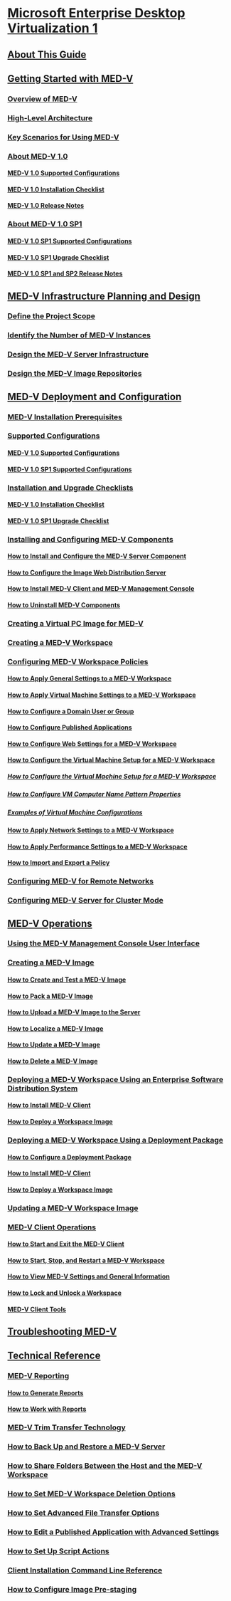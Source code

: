 # [Microsoft Enterprise Desktop Virtualization 1](index.md)
## [About This Guide](about-this-guidemedv.md)
## [Getting Started with MED-V](getting-started-with-med-v.md)
### [Overview of MED-V](overview-of-med-v.md)
### [High-Level Architecture](high-level-architecturemedv.md)
### [Key Scenarios for Using MED-V](key-scenarios-for-using-med-v.md)
### [About MED-V 1.0](about-med-v-10.md)
#### [MED-V 1.0 Supported Configurations](med-v-10-supported-configurationsmedv-10.md)
#### [MED-V 1.0 Installation Checklist](med-v-10-installation-checklist.md)
#### [MED-V 1.0 Release Notes](med-v-10-release-notesmedv-10.md)
### [About MED-V 1.0 SP1](about-med-v-10-sp1.md)
#### [MED-V 1.0 SP1 Supported Configurations](med-v-10-sp1-supported-configurationsmedv-10-sp1.md)
#### [MED-V 1.0 SP1 Upgrade Checklist](med-v-10-sp1-upgrade-checklistmedv-10-sp1.md)
#### [MED-V 1.0 SP1 and SP2 Release Notes](med-v-10-sp1-and-sp2-release-notesmedv-10-sp1.md)
## [MED-V Infrastructure Planning and Design](med-v-infrastructure-planning-and-design.md)
### [Define the Project Scope](define-the-project-scope.md)
### [Identify the Number of MED-V Instances](identify-the-number-of-med-v-instances.md)
### [Design the MED-V Server Infrastructure](design-the-med-v-server-infrastructure.md)
### [Design the MED-V Image Repositories](design-the-med-v-image-repositories.md)
## [MED-V Deployment and Configuration](med-v-deployment-and-configuration.md)
### [MED-V Installation Prerequisites](med-v-installation-prerequisites.md)
### [Supported Configurations](supported-configurationsmedv-orientation.md)
#### [MED-V 1.0 Supported Configurations](med-v-10-supported-configurationsmedv-10.md)
#### [MED-V 1.0 SP1 Supported Configurations](med-v-10-sp1-supported-configurationsmedv-10-sp1.md)
### [Installation and Upgrade Checklists](installation-and-upgrade-checklists.md)
#### [MED-V 1.0 Installation Checklist](med-v-10-installation-checklist.md)
#### [MED-V 1.0 SP1 Upgrade Checklist](med-v-10-sp1-upgrade-checklistmedv-10-sp1.md)
### [Installing and Configuring MED-V Components](installing-and-configuring-med-v-components.md)
#### [How to Install and Configure the MED-V Server Component](how-to-install-and-configure-the-med-v-server-component.md)
#### [How to Configure the Image Web Distribution Server](how-to-configure-the-image-web-distribution-server.md)
#### [How to Install MED-V Client and MED-V Management Console](how-to-install-med-v-client-and-med-v-management-console.md)
#### [How to Uninstall MED-V Components](how-to-uninstall-med-v-componentsmedvv2.md)
### [Creating a Virtual PC Image for MED-V](creating-a-virtual-pc-image-for-med-v.md)
### [Creating a MED-V Workspace](creating-a-med-v-workspacemedv-10-sp1.md)
### [Configuring MED-V Workspace Policies](configuring-med-v-workspace-policies.md)
#### [How to Apply General Settings to a MED-V Workspace](how-to-apply-general-settings-to-a-med-v-workspace.md)
#### [How to Apply Virtual Machine Settings to a MED-V Workspace](how-to-apply-virtual-machine-settings-to-a-med-v-workspace.md)
#### [How to Configure a Domain User or Group](how-to-configure-a-domain-user-or-groupmedvv2.md)
#### [How to Configure Published Applications](how-to-configure-published-applicationsmedvv2.md)
#### [How to Configure Web Settings for a MED-V Workspace](how-to-configure-web-settings-for-a-med-v-workspace.md)
#### [How to Configure the Virtual Machine Setup for a MED-V Workspace](how-to-configure-the-virtual-machine-setup-for-a-med-v-workspace.md)
##### [How to Configure the Virtual Machine Setup for a MED-V Workspace](how-to-configure-the-virtual-machine-setup-for-a-med-v-workspacemedvv2.md)
##### [How to Configure VM Computer Name Pattern Properties](how-to-configure-vm-computer-name-pattern-propertiesmedvv2.md)
##### [Examples of Virtual Machine Configurations](examples-of-virtual-machine-configurationsv2.md)
#### [How to Apply Network Settings to a MED-V Workspace](how-to-apply-network-settings-to-a-med-v-workspace.md)
#### [How to Apply Performance Settings to a MED-V Workspace](how-to-apply-performance-settings-to-a-med-v-workspace.md)
#### [How to Import and Export a Policy](how-to-import-and-export-a-policy.md)
### [Configuring MED-V for Remote Networks](configuring-med-v-for-remote-networks.md)
### [Configuring MED-V Server for Cluster Mode](configuring-med-v-server-for-cluster-mode.md)
## [MED-V Operations](med-v-operations.md)
### [Using the MED-V Management Console User Interface](using-the-med-v-management-console-user-interface.md)
### [Creating a MED-V Image](creating-a-med-v-image.md)
#### [How to Create and Test a MED-V Image](how-to-create-and-test-a-med-v-image.md)
#### [How to Pack a MED-V Image](how-to-pack-a-med-v-image.md)
#### [How to Upload a MED-V Image to the Server](how-to-upload-a-med-v-image-to-the-server.md)
#### [How to Localize a MED-V Image](how-to-localize-a-med-v-image.md)
#### [How to Update a MED-V Image](how-to-update-a-med-v-image.md)
#### [How to Delete a MED-V Image](how-to-delete-a-med-v-image.md)
### [Deploying a MED-V Workspace Using an Enterprise Software Distribution System](deploying-a-med-v-workspace-using-an-enterprise-software-distribution-system.md)
#### [How to Install MED-V Client](how-to-install-med-v-clientesds.md)
#### [How to Deploy a Workspace Image](how-to-deploy-a-workspace-imageesds.md)
### [Deploying a MED-V Workspace Using a Deployment Package](deploying-a-med-v-workspace-using-a-deployment-package.md)
#### [How to Configure a Deployment Package](how-to-configure-a-deployment-package.md)
#### [How to Install MED-V Client](how-to-install-med-v-clientdeployment-package.md)
#### [How to Deploy a Workspace Image](how-to-deploy-a-workspace-imagedeployment-package.md)
### [Updating a MED-V Workspace Image](updating-a-med-v-workspace-image.md)
### [MED-V Client Operations](med-v-client-operations.md)
#### [How to Start and Exit the MED-V Client](how-to-start-and-exit-the-med-v-client.md)
#### [How to Start, Stop, and Restart a MED-V Workspace](how-to-start-stop-and-restart-a-med-v-workspace.md)
#### [How to View MED-V Settings and General Information](how-to-view-med-v-settings-and-general-information.md)
#### [How to Lock and Unlock a Workspace](how-to-lock-and-unlock-a-workspace.md)
#### [MED-V Client Tools](med-v-client-toolsv2.md)
## [Troubleshooting MED-V](troubleshooting-med-v.md)
## [Technical Reference](technical-referencemedv-10-sp1.md)
### [MED-V Reporting](med-v-reporting.md)
#### [How to Generate Reports ](how-to-generate-reports-medvv2.md)
#### [How to Work with Reports](how-to-work-with-reports.md)
### [MED-V Trim Transfer Technology ](med-v-trim-transfer-technology-medvv2.md)
### [How to Back Up and Restore a MED-V Server](how-to-back-up-and-restore-a-med-v-server.md)
### [How to Share Folders Between the Host and the MED-V Workspace](how-to-share-folders-between-the-host-and-the-med-v-workspace.md)
### [How to Set MED-V Workspace Deletion Options](how-to-set-med-v-workspace-deletion-options.md)
### [How to Set Advanced File Transfer Options](how-to-set-advanced-file-transfer-options.md)
### [How to Edit a Published Application with Advanced Settings](how-to-edit-a-published-application-with-advanced-settings.md)
### [How to Set Up Script Actions](how-to-set-up-script-actions.md)
### [Client Installation Command Line Reference](client-installation-command-line-reference.md)
### [How to Configure Image Pre-staging](how-to-configure-image-pre-staging.md)

